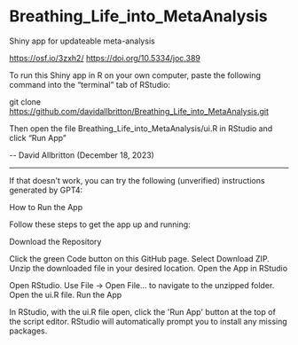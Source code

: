 # Breathing_Life_into_MetaAnalysis
Shiny app for updateable meta-analysis

https://osf.io/3zxh2/
https://doi.org/10.5334/joc.389

To run this Shiny app in R on your own computer, paste the following command into the “terminal” tab of RStudio:

git clone https://github.com/davidallbritton/Breathing_Life_into_MetaAnalysis.git

Then open the file Breathing_Life_into_MetaAnalysis/ui.R in RStudio and click “Run App”

-- David Allbritton
(December 18, 2023)

------------------------------------------------------------------------------

If that doesn't work, you can try the following (unverified) instructions generated by GPT4:

How to Run the App

Follow these steps to get the app up and running:

Download the Repository

Click the green Code button on this GitHub page.
Select Download ZIP.
Unzip the downloaded file in your desired location.
Open the App in RStudio

Open RStudio.
Use File -> Open File... to navigate to the unzipped folder.
Open the ui.R file.
Run the App

In RStudio, with the ui.R file open, click the 'Run App' button at the top of the script editor.
RStudio will automatically prompt you to install any missing packages.
